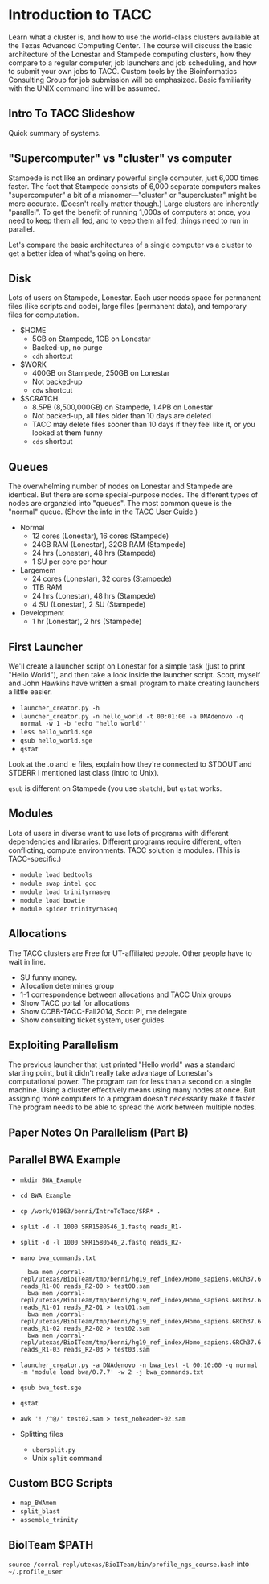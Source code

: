 # Introduction to TACC
Learn what a cluster is, and how to use the world-class clusters available at the Texas Advanced Computing Center. The course will discuss the basic architecture of the Lonestar and Stampede computing clusters, how they compare to a regular computer, job launchers and job scheduling, and how to submit your own jobs to TACC. Custom tools by the Bioinformatics Consulting Group for job submission will be emphasized. Basic familiarity with the UNIX command line will be assumed.

## Intro To TACC Slideshow
Quick summary of systems.

## "Supercomputer" vs "cluster" vs computer
Stampede is not like an ordinary powerful single computer, just 6,000 times faster. The fact that Stampede consists of 6,000 separate computers makes "supercomputer" a bit of a misnomer—"cluster" or "supercluster" might be more accurate. (Doesn't really matter though.) Large clusters are inherently "parallel". To get the benefit of running 1,000s of computers at once, you need to keep them all fed, and to keep them all fed, things need to run in parallel.

Let's compare the basic architectures of a single computer vs a cluster to get a better idea of what's going on here.


## Disk

Lots of users on Stampede, Lonestar. Each user needs space for permanent files (like scripts and code), large files (permanent data), and temporary files for computation.

- $HOME
	- 5GB on Stampede, 1GB on Lonestar
	- Backed-up, no purge
	- `cdh` shortcut
- $WORK
	- 400GB on Stampede, 250GB on Lonestar
	- Not backed-up
	- `cdw` shortcut
- $SCRATCH
	- 8.5PB (8,500,000GB) on Stampede, 1.4PB on Lonestar
	- Not backed-up, all files older than 10 days are deleted
	- TACC may delete files sooner than 10 days if they feel like it, or you looked at them funny
	- `cds` shortcut

## Queues

The overwhelming number of nodes on Lonestar and Stampede are identical. But there are some special-purpose nodes. The different types of nodes are organzied into "queues". The most common queue is the "normal" queue. (Show the info in the TACC User Guide.)

- Normal
	- 12 cores (Lonestar), 16 cores (Stampede)
	- 24GB RAM (Lonestar), 32GB RAM (Stampede)
	- 24 hrs (Lonestar), 48 hrs (Stampede)
	- 1 SU per core per hour
- Largemem
	- 24 cores (Lonestar), 32 cores (Stampede)
	- 1TB RAM
	- 24 hrs (Lonestar), 48 hrs (Stampede)
	- 4 SU (Lonestar), 2 SU (Stampede)
- Development
	- 1 hr (Lonestar), 2 hrs (Stampede)

## First Launcher
We'll create a launcher script on Lonestar for a simple task (just to print "Hello World"), and then take a look inside the launcher script. Scott, myself and John Hawkins have written a small program to make creating launchers a little easier.

- `launcher_creator.py -h`
- `launcher_creator.py -n hello_world -t 00:01:00 -a DNAdenovo -q normal -w 1 -b 'echo "hello world"'`
- `less hello_world.sge`
- `qsub hello_world.sge`
- `qstat`

Look at the .o and .e files, explain how they're connected to STDOUT and STDERR I mentioned last class (intro to Unix).

`qsub` is different on Stampede (you use `sbatch`), but `qstat` works.

## Modules
Lots of users in diverse want to use lots of programs with different dependencies and libraries. Different programs require different, often conflicting, compute environments. TACC solution is modules. (This is TACC-specific.)

- `module load bedtools`
- `module swap intel gcc`
- `module load trinityrnaseq`
- `module load bowtie`
- `module spider trinityrnaseq`

## Allocations
The TACC clusters are Free for UT-affiliated people. Other people have to wait in line.

- SU funny money.
- Allocation determines group
- 1-1 correspondence between allocations and TACC Unix groups
- Show TACC portal for allocations
- Show CCBB-TACC-Fall2014, Scott PI, me delegate
- Show consulting ticket system, user guides

## Exploiting Parallelism
The previous launcher that just printed "Hello world" was a standard starting point, but it didn't really take advantage of Lonestar's computational power. The program ran for less than a second on a single machine. Using a cluster effectively means using many nodes at once. But assigning more computers to a program doesn't necessarily make it faster. The program needs to be able to spread the work between multiple nodes.

## Paper Notes On Parallelism (Part B)

## Parallel BWA Example

- `mkdir BWA_Example`
- `cd BWA_Example`
- `cp /work/01863/benni/IntroToTacc/SRR* .`
- `split -d -l 1000 SRR1580546_1.fastq reads_R1-`
- `split -d -l 1000 SRR1580546_2.fastq reads_R2-`
- `nano bwa_commands.txt`

		bwa mem /corral-repl/utexas/BioITeam/tmp/benni/hg19_ref_index/Homo_sapiens.GRCh37.60.dna.fasta reads_R1-00 reads_R2-00 > test00.sam
		bwa mem /corral-repl/utexas/BioITeam/tmp/benni/hg19_ref_index/Homo_sapiens.GRCh37.60.dna.fasta reads_R1-01 reads_R2-01 > test01.sam
		bwa mem /corral-repl/utexas/BioITeam/tmp/benni/hg19_ref_index/Homo_sapiens.GRCh37.60.dna.fasta reads_R1-02 reads_R2-02 > test02.sam
		bwa mem /corral-repl/utexas/BioITeam/tmp/benni/hg19_ref_index/Homo_sapiens.GRCh37.60.dna.fasta reads_R1-03 reads_R2-03 > test03.sam

- `launcher_creator.py -a DNAdenovo -n bwa_test -t 00:10:00 -q normal -m 'module load bwa/0.7.7' -w 2 -j bwa_commands.txt`
- `qsub bwa_test.sge`
- `qstat`
- `awk '! /^@/' test02.sam > test_noheader-02.sam`

- Splitting files
	- `ubersplit.py`
	- Unix `split` command

## Custom BCG Scripts
- `map_BWAmem`
- `split_blast`
- `assemble_trinity`

## BioITeam $PATH
`source /corral-repl/utexas/BioITeam/bin/profile_ngs_course.bash` into `~/.profile_user`